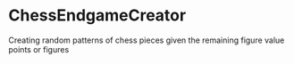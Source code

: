 # ChessEndgameCreator
Creating random patterns of chess pieces given the remaining figure value points or figures

